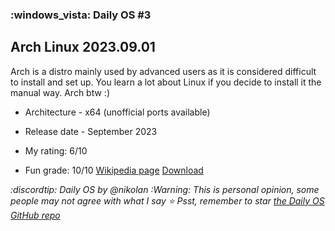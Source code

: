 ### :windows_vista: Daily OS #3
## Arch Linux 2023.09.01
Arch is a distro mainly used by advanced users as it is considered difficult to install and set up. You learn a lot about Linux if you decide to install it the manual way. Arch btw :)
- Architecture - x64 (unofficial ports available)
- Release date - September 2023
  
- My rating: 6/10
- Fun grade: 10/10
[Wikipedia page](<https://en.wikipedia.org/wiki/Arch_Linux>) [Download](<https://archlinux.org/download/>)

*:discordtip: Daily OS by @nikolan*
*:Warning: This is personal opinion, some people may not agree with what I say*
*⭐️ Psst, remember to star [the Daily OS GitHub repo](<https://github.com/nikolan123/daily-os>)*

